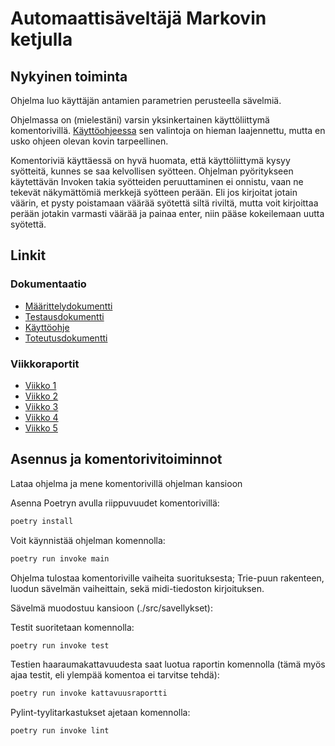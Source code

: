 # Automaattisäveltäjä Markovin ketjulla

## Nykyinen toiminta

Ohjelma luo käyttäjän antamien parametrien perusteella sävelmiä.

Ohjelmassa on (mielestäni) varsin yksinkertainen käyttöliittymä komentorivillä. [Käyttöohjeessa](dokumentaatio/käyttöohje.md) sen valintoja on hieman laajennettu, mutta en usko ohjeen olevan kovin tarpeellinen.

Komentoriviä käyttäessä on hyvä huomata, että käyttöliittymä kysyy syötteitä, kunnes se saa kelvollisen syötteen. Ohjelman pyöritykseen käytettävän Invoken takia syötteiden peruuttaminen ei onnistu, vaan ne tekevät näkymättömiä merkkejä syötteen perään. Eli jos kirjoitat jotain väärin, et pysty poistamaan väärää syötettä siltä riviltä, mutta voit kirjoittaa perään jotakin varmasti väärää ja painaa enter, niin pääse kokeilemaan uutta syötettä.

## Linkit

### Dokumentaatio

- [Määrittelydokumentti](dokumentaatio/määrittelydokumentti.md)
- [Testausdokumentti](dokumentaatio/testausdokumentti.md)
- [Käyttöohje](dokumentaatio/käyttöohje.md)
- [Toteutusdokumentti](dokumentaatio/toteutusdokumentti.md)

### Viikkoraportit

- [Viikko 1](dokumentaatio/viikkoraportit/viikko1.md)
- [Viikko 2](dokumentaatio/viikkoraportit/viikko2.md)
- [Viikko 3](dokumentaatio/viikkoraportit/viikko3.md)
- [Viikko 4](dokumentaatio/viikkoraportit/viikko4.md)
- [Viikko 5](dokumentaatio/viikkoraportit/viikko5.md)

## Asennus ja komentorivitoiminnot

Lataa ohjelma ja mene komentorivillä ohjelman kansioon

Asenna Poetryn avulla riippuvuudet komentorivillä:
```bash
poetry install
```

Voit käynnistää ohjelman komennolla:
```bash
poetry run invoke main
```
Ohjelma tulostaa komentoriville vaiheita suorituksesta; Trie-puun rakenteen, luodun sävelmän vaiheittain, sekä midi-tiedoston kirjoituksen.

Sävelmä muodostuu kansioon (./src/savellykset):


Testit suoritetaan komennolla:

```bash
poetry run invoke test
```

Testien haaraumakattavuudesta saat luotua raportin komennolla (tämä myös ajaa testit, eli ylempää komentoa ei tarvitse tehdä):

```bash
poetry run invoke kattavuusraportti
```

Pylint-tyylitarkastukset ajetaan komennolla:

```bash
poetry run invoke lint
```
